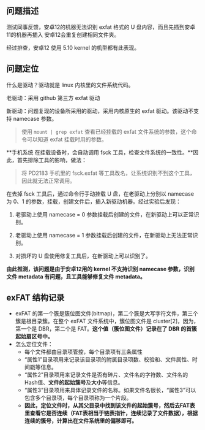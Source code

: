 ## 问题描述

测试同事反馈，安卓12的机器无法识别 exfat 格式的 U 盘内容，而且先插到安卓11的机器再插入 安卓12会重复创建相同文件夹。

经过排查，安卓12 使用 5.10 kernel 的机型都有此表现。

## 问题定位



什么是驱动？驱动就是 linux 内核里的文件系统代码。

老驱动：采用 github 第三方 exfat 驱动

新驱动：问题复现的设备所采用的驱动，采用内核原生的 exfat 驱动。该驱动不支持 namecase 参数。



> 使用 `mount | grep exfat` 查看已经挂载的 exfat 文件系统的参数，这个命令可以知道 exfat 挂载时用的参数。



**手机系统 在挂载设备时，会自动调用 fsck 工具，检查文件系统的一致性。**因此，首先排除工具的影响，做法：

> 将 PD2183 手机里的 fsck.exfat 等工具改名，让系统识别不到这个工具，因此就无法正常调用。

在去掉 fsck 工具后，通过命令行手动挂载 U 盘，在老驱动上分别以 namecase 为 0、1 的参数，挂载，创建文件后，插入新驱动机器。经过实验后发现：

1. 老驱动上使用 namecase = 0 参数挂载后创建的文件，在新驱动上可以正常识别。

2. 老驱动上使用 namecase = 1 参数挂载后创建的文件，在新驱动上无法正常识别。
3. 对损坏的 U 盘使用修复工具后，在新驱动上可以识别了。

**由此推测，该问题是由于安卓12用的 kernel 不支持识别 namecase 参数，识别文件 metadata 有问题，且工具能够修复文件 metadata。**



## exFAT 结构记录

- exFAT 的第一个簇是簇位图文件(bitmap)，第二个簇是大写字符文件，第三个簇是根目录簇。在整个 exFAT 文件系统中，簇位图文件是 cluster[2]，因为，第一个是 DBR，第二个是 FAT。**这个值（簇位图文件）记录在了 DBR 的首簇起始扇区号中。**
- 怎么定位文件：
  - 每个文件都由目录项管控，每个目录项有三条属性
  - “属性1”目录项用来记录该目录项的附属目录项数、校验和、文件属性、时间戳等信息。
  - “属性2”目录项用来记录文件是否有碎片、文件名的字符数、文件名的Hash值、**文件的起始簇号**及**大小**等信息。
  - “属性3”目录项用来具体记录文件的名称。如果文件名很长，“属性3”可以包含多个目录项，每个目录项称为一个片段。
  - **因此，定位文件时，从其父目录中找到该文件的起始簇号，然后去FAT表里查看它是否连续（FAT表相当于链表指针，连续记录了文件数据），根据连续的簇号，计算出在文件系统里的偏移即可。**
